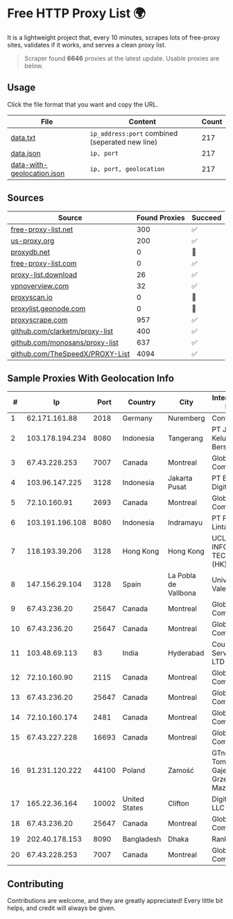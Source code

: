
# Free HTTP Proxy List 🌍

It is a lightweight project that, every 10 minutes, scrapes lots of free-proxy sites, validates if it works, and serves a clean proxy list.


> Scraper found **6646** proxies at the latest update. Usable proxies are below.

## Usage

Click the file format that you want and copy the URL.


|File|Content|Count|
|----|-------|-----|
|[data.txt](https://raw.githubusercontent.com/themiralay/Proxy-List-World/master/data.txt)|`ip_address:port` combined (seperated new line)|217|
|[data.json](https://raw.githubusercontent.com/themiralay/Proxy-List-World/master/data.json)|`ip, port`|217|
|[data-with-geolocation.json](https://raw.githubusercontent.com/themiralay/Proxy-List-World/master/data-with-geolocation.json)|`ip, port, geolocation`|217|

## Sources

|Source|Found Proxies|Succeed|
|------|-------------|-------|
|[free-proxy-list.net](https://free-proxy-list.net)|300|✅|
|[us-proxy.org](https://www.us-proxy.org)|200|✅|
|[proxydb.net](http://proxydb.net)|0|🚫|
|[free-proxy-list.com](https://free-proxy-list.com/?page=&port=&type%5B%5D=http&type%5B%5D=https&up_time=0&search=Search)|0|✅|
|[proxy-list.download](https://www.proxy-list.download/HTTP)|26|✅|
|[vpnoverview.com](https://vpnoverview.com/privacy/anonymous-browsing/free-proxy-servers)|32|✅|
|[proxyscan.io](https://www.proxyscan.io)|0|🚫|
|[proxylist.geonode.com](https://proxylist.geonode.com/api/proxy-list?limit=300&page=1&sort_by=lastChecked&sort_type=desc&protocols=http,https)|0|🚫|
|[proxyscrape.com](https://api.proxyscrape.com/v2/?request=displayproxies&protocol=http&timeout=10000&country=all&ssl=all&anonymity=all)|957|✅|
|[github.com/clarketm/proxy-list](https://raw.githubusercontent.com/clarketm/proxy-list/master/proxy-list-raw.txt)|400|✅|
|[github.com/monosans/proxy-list](https://raw.githubusercontent.com/monosans/proxy-list/main/proxies/http.txt)|637|✅|
|[github.com/TheSpeedX/PROXY-List](https://raw.githubusercontent.com/TheSpeedX/PROXY-List/master/http.txt)|4094|✅|


## Sample Proxies With Geolocation Info

|#|Ip|Port|Country|City|Internet Service Provider|
|-|--|----|-------|----|-------------------------|
|1|62.171.161.88|2018|Germany|Nuremberg|Contabo GmbH|
|2|103.178.194.234|8080|Indonesia|Tangerang|PT Jaringan Keluarga Bersama|
|3|67.43.228.253|7007|Canada|Montreal|GloboTech Communications|
|4|103.96.147.225|3128|Indonesia|Jakarta Pusat|PT Era Awan Digital|
|5|72.10.160.91|2693|Canada|Montreal|GloboTech Communications|
|6|103.191.196.108|8080|Indonesia|Indramayu|PT Pangkalan Lintas Data|
|7|118.193.39.206|3128|Hong Kong|Hong Kong|UCLOUD INFORMATION TECHNOLOGY (HK) LIMITED|
|8|147.156.29.104|3128|Spain|La Pobla de Vallbona|Universidad de Valencia|
|9|67.43.236.20|25647|Canada|Montreal|GloboTech Communications|
|10|67.43.236.20|25647|Canada|Montreal|GloboTech Communications|
|11|103.48.69.113|83|India|Hyderabad|Country Online Services PVT LTD|
|12|72.10.160.90|2115|Canada|Montreal|GloboTech Communications|
|13|67.43.236.20|25647|Canada|Montreal|GloboTech Communications|
|14|72.10.160.174|2481|Canada|Montreal|GloboTech Communications|
|15|67.43.227.228|16693|Canada|Montreal|GloboTech Communications|
|16|91.231.120.222|44100|Poland|Zamość|GTnet sp.j. Tomasz Gajewski Grzegorz Mazurek|
|17|165.22.36.164|10002|United States|Clifton|DigitalOcean, LLC|
|18|67.43.236.20|25647|Canada|Montreal|GloboTech Communications|
|19|202.40.178.153|8090|Bangladesh|Dhaka|Ranks ITT|
|20|67.43.228.253|7007|Canada|Montreal|GloboTech Communications|



## Contributing

Contributions are welcome, and they are greatly appreciated! Every
little bit helps, and credit will always be given.


